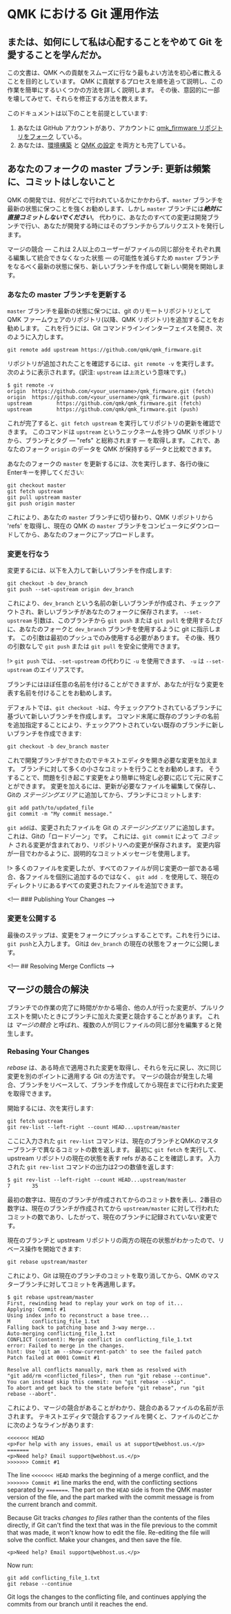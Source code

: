 <!-- # Best Practices -->
# QMK における Git 運用作法

<!---
  original document: e75919960:docs/newbs_best_practices.md
  $ git diff e75919960 HEAD docs/newbs_best_practices.md
-->

<!-- ## Or, "How I Learned to Stop Worrying and Love Git." -->
## または、如何にして私は心配することをやめて Git を愛することを学んだか。

<!-- _Almost the same as #7231:25fdbf2a0:newbs_git_best_practices.md L5_ -->
<!-- This document aims to instruct novices in the best ways to have a smooth experience in contributing to QMK. We will walk through the process of contributing to QMK, detailing some ways to make this task easier, and then later we'll break some things in order to teach you how to fix them. -->
この文書は、QMK への貢献をスムーズに行なう最もよい方法を初心者に教えることを目的としています。
QMK に貢献するプロセスを順を追って説明し、この作業を簡単にするいくつかの方法を詳しく説明します。
その後、意図的に一部を壊してみせて、それらを修正する方法を教えます。

<!-- This document assumes a few things: -->
このドキュメントは以下のことを前提としています:

<!-- _Same as #7231:25fdbf2a0:newbs_git_best_practices.md L9_  -->
<!-- 1. You have a GitHub account, and have [forked the qmk_firmware repository](getting_started_github.md) to your account. -->
<!-- 2. You've [set up your build environment](newbs_getting_started.md?id=environment-setup). -->
<!-- #7231:da7d49246: 2. You've set up both [your build environment](newbs_getting_started.md?id=set-up-your-environment) and [QMK](newbs_getting_started.md?id=set-up-qmk). -->

1. あなたは GitHub アカウントがあり、アカウントに [qmk_firmware リポジトリをフォーク](getting_started_github.md) している。
2. あなたは、[環境構築](newbs_getting_started.md#環境構築) と [QMK の設定](newbs_getting_started.md#qmk-の設定) を両方とも完了している。

<!-- ## Your fork's master: Update Often, Commit Never -->
## あなたのフォークの master ブランチ: 更新は頻繁に、コミットはしないこと

<!-- _Same as #7231:25fdbf2a0:newbs_git_using_your_master_branch.md L3_  -->
<!-- It is highly recommended for QMK development, regardless of what is being done or where, to keep your `master` branch updated, but ***never*** commit to it. Instead, do all your changes in a development branch and issue pull requests from your branches when you're developing. -->
QMK の開発では、何がどこで行われているかにかかわらず、`master` ブランチを最新の状態に保つことを強くお勧めします、しかし `master` ブランチには***絶対に直接コミットしないでください***。
代わりに、あなたのすべての変更は開発ブランチで行い、あなたが開発する時にはそのブランチからプルリクエストを発行します。

<!-- _Same as #7231:25fdbf2a0:newbs_git_using_your_master_branch.md L5_  -->
<!-- To reduce the chances of merge conflicts &mdash; instances where two or more users have edited the same part of a file concurrently &mdash; keep your `master` branch relatively up-to-date, and start any new developments by creating a new branch. -->
マージの競合 &mdash; これは 2人以上のユーザーがファイルの同じ部分をそれぞれ異る編集して統合できなくなった状態 &mdash; の可能性を減らすため `master` ブランチをなるべく最新の状態に保ち、新しいブランチを作成して新しい開発を開始します。

<!-- ### Updating your master branch -->
### あなたの master ブランチを更新する

<!-- _Same as #7231:25fdbf2a0:newbs_git_using_your_master_branch.md L9_  -->
<!-- To keep your `master` branch updated, it is recommended to add the QMK Firmware repository ("repo") as a remote repository in git. To do this, open your Git command line interface and enter: -->
`master` ブランチを最新の状態に保つには、git のリモートリポジトリとして QMK ファームウェアのリポジトリ(以降、QMK リポジトリ)を追加することをお勧めします。
これを行うには、Git コマンドラインインターフェイスを開き、次のように入力します。

```
git remote add upstream https://github.com/qmk/qmk_firmware.git
```

<!-- _Same as #7231:25fdbf2a0:newbs_git_using_your_master_branch.md L15_  -->
<!-- To verify that the repository has been added, run `git remote -v`, which should return the following: -->
リポジトリが追加されたことを確認するには、`git remote -v` を実行します。
次のように表示されます。(訳注: `upstream` は`上流`という意味です。)

```
$ git remote -v
origin  https://github.com/<your_username>/qmk_firmware.git (fetch)
origin  https://github.com/<your_username>/qmk_firmware.git (push)
upstream        https://github.com/qmk/qmk_firmware.git (fetch)
upstream        https://github.com/qmk/qmk_firmware.git (push)
```

<!-- _Same as #7231:25fdbf2a0:newbs_git_using_your_master_branch.md L25_  -->
<!-- Now that this is done, you can check for updates to the repo by running `git fetch upstream`. This retrieves the branches and tags &mdash; collectively referred to as "refs" &mdash; from the QMK repo, which now has the nickname `upstream`. We can now compare the data on our fork `origin` to that held by QMK. -->
これが完了すると、`git fetch upstream` を実行してリポジトリの更新を確認できます。
このコマンドは `upstream` というニックネームを持つ QMK リポジトリから、ブランチとタグ &mdash; "refs" と総称されます &mdash; を取得します。
これで、あなたのフォーク `origin` のデータを QMK が保持するデータと比較できます。

<!-- _Same as #7231:25fdbf2a0:newbs_git_using_your_master_branch.md L27_  -->
<!-- To update your fork's master, run the following, hitting the Enter key after each line: -->
あなたのフォークの `master` を更新するには、次を実行します、各行の後にEnterキーを押してください:

```
git checkout master
git fetch upstream
git pull upstream master
git push origin master
```

<!-- _Same as #7231:25fdbf2a0:newbs_git_using_your_master_branch.md L36_  -->
<!-- This switches you to your `master` branch, retrieves the refs from the QMK repo, downloads the current QMK `master` branch to your computer, and then uploads it to your fork. -->
これにより、あなたの `master` ブランチに切り替わり、QMK リポジトリから 'refs' を取得し、現在の QMK の `master` ブランチをコンピュータにダウンロードしてから、あなたのフォークにアップロードします。

<!-- ### Making Changes -->
### 変更を行なう

<!-- _Same as #7231:25fdbf2a0:newbs_git_using_your_master_branch.md L40_  -->
<!-- To make changes, create a new branch by entering: -->
変更するには、以下を入力して新しいブランチを作成します:

```
git checkout -b dev_branch
git push --set-upstream origin dev_branch
```

<!-- _Same as #7231:25fdbf2a0:newbs_git_using_your_master_branch.md L47_  -->
<!-- This creates a new branch named `dev_branch`, checks it out, and then saves the new branch to your fork. The `--set-upstream` argument tells git to use your fork and the `dev_branch` branch every time you use `git push` or `git pull` from this branch. It only needs to be used on the first push; after that, you can safely use `git push` or `git pull`, without the rest of the arguments. -->
これにより、`dev_branch` という名前の新しいブランチが作成され、チェックアウトされ、新しいブランチがあなたのフォークに保存されます。
`--set-upstream` 引数は、このブランチから `git push` または `git pull` を使用するたびに、あなたのフォークと `dev_branch` ブランチを使用するように git に指示します。
この引数は最初のプッシュでのみ使用する必要があります。
その後、残りの引数なしで `git push` または `git pull` を安全に使用できます。

<!-- _Same as #7231:25fdbf2a0:newbs_git_using_your_master_branch.md L49_  -->
<!--  With `git push`, you can use `-u` in place of `--set-upstream` &mdash; `-u` is an alias for `--set-upstream`. -->
!> `git push` では、`-set-upstream` の代わりに `-u` を使用できます、 `-u` は `--set-upstream` のエイリアスです。

<!-- _Same as #7231:25fdbf2a0:newbs_git_using_your_master_branch.md L51_  -->
<!-- You can name your branch nearly anything you want, though it is recommended to name it something related to the changes you are going to make. -->
ブランチにはほぼ任意の名前を付けることができますが、あなたが行なう変更を表す名前を付けることをお勧めします。

<!-- _Same as #7231:25fdbf2a0:newbs_git_using_your_master_branch.md L53_  -->
<!-- By default `git checkout -b` will base your new branch on the branch that is checked out. You can base your new branch on an existing branch that is not checked out by adding the name of the existing branch to the command: -->
デフォルトでは、`git checkout -b`は、今チェックアウトされているブランチに基づいて新しいブランチを作成します。
コマンド末尾に既存のブランチの名前を追加指定することにより、チェックアウトされていない既存のブランチに新しいブランチを作成できます:

```
git checkout -b dev_branch master
```

<!-- _Same as #7231:25fdbf2a0:newbs_git_using_your_master_branch.md L59_  -->
<!-- Now that you have a development branch, open your text editor and make whatever changes you need to make. It is recommended to make many small commits to your branch; that way, any change that causes issues can be more easily traced and undone if needed. To make your changes, edit and save any files that need to be updated, add them to Git's *staging area*, and then commit them to your branch: -->
これで開発ブランチができたのでテキストエディタを開き必要な変更を加えます。
ブランチに対して多くの小さなコミットを行うことをお勧めします。
そうすることで、問題を引き起こす変更をより簡単に特定し必要に応じて元に戻すことができます。
変更を加えるには、更新が必要なファイルを編集して保存し、Gitの *ステージングエリア* に追加してから、ブランチにコミットします:

```
git add path/to/updated_file
git commit -m "My commit message."
```

<!-- _Same as #7231:25fdbf2a0:newbs_git_using_your_master_branch.md L66_  -->
<!-- `git add` adds files that have been changed to Git's *staging area*, which is Git's "loading zone." This contains the changes that are going to be *committed* by `git commit`, which saves the changes to the repo. Use descriptive commit messages so you can know what was changed at a glance. -->
`git add`は、変更されたファイルを Git の *ステージングエリア* に追加します。
これは、Gitの「ロードゾーン」です。
これには、`git commit` によって *コミット* される変更が含まれており、リポジトリへの変更が保存されます。
変更内容が一目でわかるように、説明的なコミットメッセージを使用します。

<!-- _Same as #7231:25fdbf2a0:newbs_git_using_your_master_branch.md L68_  -->
<!-- !> If you've changed a lot of files, but all the files are part of the same change, you can use `git add .` to add all the changed files that are in your current directory, rather than having to add each file individually. -->
!> 多くのファイルを変更したが、すべてのファイルが同じ変更の一部である場合、各ファイルを個別に追加するのではなく、 `git add .` を使用して、現在のディレクトリにあるすべての変更されたファイルを追加できます。

<!— ### Publishing Your Changes —>
### 変更を公開する

<!-- _Same as #7231:25fdbf2a0:newbs_git_using_your_master_branch.md L72_  -->
<!-- The last step is to push your changes to your fork. To do this, enter `git push`. Git now publishes the current state of `dev_branch` to your fork. -->
最後のステップは、変更をフォークにプッシュすることです。これを行うには、`git push`と入力します。
Gitは `dev_branch` の現在の状態をフォークに公開します。

<!— ## Resolving Merge Conflicts —>
##  マージの競合の解決

<!-- _Same as #7231:25fdbf2a0:newbs_git_resolving_merge_conflicts.md L3_  -->
<!-- Sometimes when your work in a branch takes a long time to complete, changes that have been made by others conflict with changes you have made to your branch when you open a pull request. This is called a *merge conflict*, and is what happens when multiple people edit the same parts of the same files. -->
ブランチでの作業の完了に時間がかかる場合、他の人が行った変更が、プルリクエストを開いたときにブランチに加えた変更と競合することがあります。
これは *マージの競合* と呼ばれ、複数の人が同じファイルの同じ部分を編集すると発生します。

### Rebasing Your Changes

<!-- _Same as #7231:25fdbf2a0:newbs_git_resolving_merge_conflicts.md L9_  -->
<!-- A *rebase* is Git's way of taking changes that were applied at one point, reversing them, and then applying the same changes to another point. In the case of a merge conflict, you can rebase your branch to grab the changes that were made between when you created your branch and the present time. -->
*rebase* は、ある時点で適用された変更を取得し、それらを元に戻し、次に同じ変更を別のポイントに適用する Git の方法です。
マージの競合が発生した場合、ブランチをリベースして、ブランチを作成してから現在までに行われた変更を取得できます。

<!-- _Same as #7231:25fdbf2a0:newbs_git_resolving_merge_conflicts.md L11_  -->
<!-- To start, run the following: -->
開始するには、次を実行します:

```
git fetch upstream
git rev-list --left-right --count HEAD...upstream/master
```

<!-- _Same as #7231:25fdbf2a0:newbs_git_resolving_merge_conflicts.md L18_  -->
<!-- The `git rev-list` command entered here returns the number of commits that differ between the current branch and QMK's master branch. We run `git fetch` first to make sure we have the refs that represent the current state of the upstream repo. The output of the `git rev-list` command entered returns two numbers: -->
ここに入力された `git rev-list` コマンドは、現在のブランチとQMKのマスターブランチで異なるコミットの数を返します。
最初に `git fetch` を実行して、upstream リポジトリの現在の状態を表す refs があることを確認します。
入力された `git rev-list` コマンドの出力は2つの数値を返します:

```
$ git rev-list --left-right --count HEAD...upstream/master
7       35
```

<!-- _Same as #7231:25fdbf2a0:newbs_git_resolving_merge_conflicts.md L25_  -->
<!-- The first number represents the number of commits on the current branch since it was created, and the second number is the number of commits made to `upstream/master` since the current branch was created, and thus, the changes that are not recorded in the current branch. -->
最初の数字は、現在のブランチが作成されてからのコミット数を表し、2番目の数字は、現在のブランチが作成されてから `upstream/master` に対して行われたコミットの数であり、したがって、現在のブランチに記録されていない変更です。

<!-- _Same as #7231:25fdbf2a0:newbs_git_resolving_merge_conflicts.md L27_-->
<!-- Now that the current states of both the current branch and the upstream repo are known, we can start a rebase operation: -->
現在のブランチと upstream リポジトリの両方の現在の状態がわかったので、リベース操作を開始できます:

```
git rebase upstream/master
```

<!-- _Same as #7231:25fdbf2a0:newbs_git_resolving_merge_conflicts.md L33_  -->
<!-- This tells Git to undo the commits on the current branch, and then reapply them against QMK's master branch. -->
これにより、Git は現在のブランチのコミットを取り消してから、QMK のマスターブランチに対してコミットを再適用します。

```
$ git rebase upstream/master
First, rewinding head to replay your work on top of it...
Applying: Commit #1
Using index info to reconstruct a base tree...
M       conflicting_file_1.txt
Falling back to patching base and 3-way merge...
Auto-merging conflicting_file_1.txt
CONFLICT (content): Merge conflict in conflicting_file_1.txt
error: Failed to merge in the changes.
hint: Use 'git am --show-current-patch' to see the failed patch
Patch failed at 0001 Commit #1

Resolve all conflicts manually, mark them as resolved with
"git add/rm <conflicted_files>", then run "git rebase --continue".
You can instead skip this commit: run "git rebase --skip".
To abort and get back to the state before "git rebase", run "git rebase --abort".
```

<!-- _Same as #7231:25fdbf2a0:newbs_git_resolving_merge_conflicts.md L54_  -->
<!-- This tells us that we have a merge conflict, and gives the name of the file with the conflict. Open the conflicting file in your text editor, and somewhere in the file, you'll find something like this: -->
これにより、マージの競合があることがわかり、競合のあるファイルの名前が示されます。
テキストエディタで競合するファイルを開くと、ファイルのどこかに次のようなラインがあります:

```
<<<<<<< HEAD
<p>For help with any issues, email us at support@webhost.us.</p>
=======
<p>Need help? Email support@webhost.us.</p>
>>>>>>> Commit #1
```

<!-- _Same as #7231:25fdbf2a0:newbs_git_resolving_merge_conflicts.md L64_  -->
The line `<<<<<<< HEAD` marks the beginning of a merge conflict, and the `>>>>>>> Commit #1` line marks the end, with the conflicting sections separated by `=======`. The part on the `HEAD` side is from the QMK master version of the file, and the part marked with the commit message is from the current branch and commit.

<!-- _Same as #7231:25fdbf2a0:newbs_git_resolving_merge_conflicts.md L66_  -->
Because Git tracks *changes to files* rather than the contents of the files directly, if Git can't find the text that was in the file previous to the commit that was made, it won't know how to edit the file. Re-editing the file will solve the conflict. Make your changes, and then save the file.

```
<p>Need help? Email support@webhost.us.</p>
```

Now run:

```
git add conflicting_file_1.txt
git rebase --continue
```

<!-- _Same as #7231:25fdbf2a0:newbs_git_resolving_merge_conflicts.md L79_  -->
Git logs the changes to the conflicting file, and continues applying the commits from our branch until it reaches the end.
